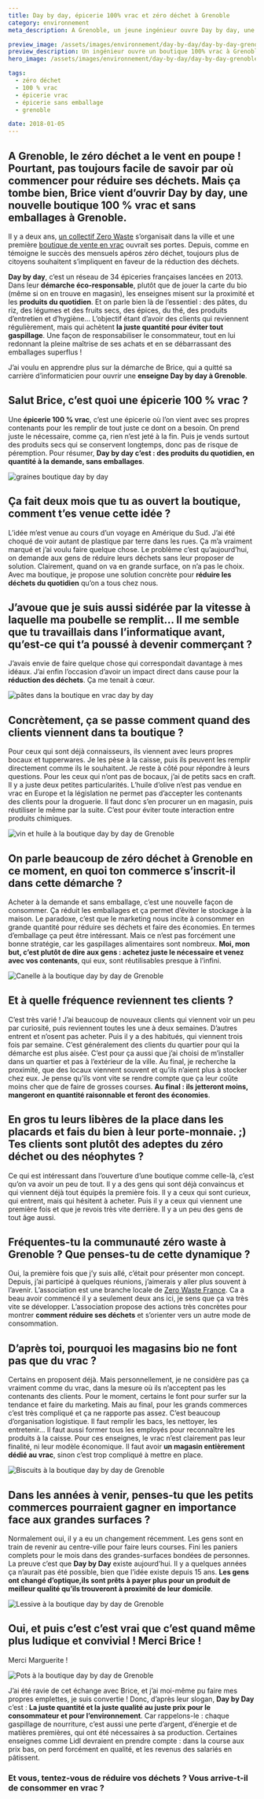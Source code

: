 ```yaml
---
title: Day by day, épicerie 100% vrac et zéro déchet à Grenoble
category: environnement
meta_description: A Grenoble, un jeune ingénieur ouvre Day by day, une épicerie 100% vrac et zéro déchet pour réduire les déchets.

preview_image: /assets/images/environnement/day-by-day/day-by-day-grenoble-brice-preview.jpg
preview_description: Un ingénieur ouvre un boutique 100% vrac à Grenoble.
hero_image: /assets/images/environnement/day-by-day/day-by-day-grenoble-brice.jpg

tags:
  - zéro déchet
  - 100 % vrac
  - épicerie vrac
  - épicerie sans emballage
  - grenoble

date: 2018-01-05
---
```


<h2 class="is-chapo">A Grenoble, le zéro déchet a le vent en poupe ! Pourtant, pas toujours facile de savoir par où commencer pour réduire ses déchets. Mais ça tombe bien, Brice vient d’ouvrir Day by day, une nouvelle boutique 100 % vrac et sans emballages à Grenoble.</h2>

Il y a deux ans, [un collectif Zero Waste](https://www.facebook.com/ZeroWasteGrenoble/) s’organisait dans la ville et une première [boutique de vente en vrac](https://www.facebook.com/labonnepiochegrenoble/?hc_ref=ARQIcgpydv4fNaJk3LB-7DM01J5NKFIGpj2d8jWNRAHBnFEocKdJK_OLvVHBWtz9nO0) ouvrait ses portes. Depuis, comme en témoigne le succès des mensuels apéros zéro déchet, toujours plus de citoyens souhaitent s’impliquent en faveur de la réduction des déchets.

**Day by day**, c’est un réseau de 34 épiceries françaises lancées en 2013. Dans leur **démarche éco-responsable**, plutôt que de jouer la carte du bio (même si on en trouve en magasin), les enseignes misent sur la proximité et les **produits du quotidien**. Et on parle bien là de l’essentiel : des pâtes, du riz, des légumes et des fruits secs, des épices, du thé, des produits d’entretien et d’hygiène... L’objectif étant d’avoir des clients qui reviennent régulièrement, mais qui achètent **la juste quantité pour éviter tout gaspillage**. Une façon de responsabiliser le consommateur, tout en lui redonnant la pleine maîtrise de ses achats et en se débarrassant des emballages superflus !

J’ai voulu en apprendre plus sur la démarche de Brice, qui a quitté sa carrière d’informaticien pour ouvrir une **enseigne Day by day à Grenoble**.

## Salut Brice, c’est quoi une épicerie 100 % vrac ?

Une **épicerie 100 % vrac**, c’est une épicerie où l’on vient avec ses propres contenants pour les remplir de tout juste ce dont on a besoin. On prend juste le nécessaire, comme ça, rien n’est jeté à la fin. Puis je vends surtout des produits secs qui se conservent longtemps, donc pas de risque de péremption. Pour résumer, **Day by day c’est : des produits du quotidien, en quantité à la demande, sans emballages**.

![graines boutique day by day](/assets/images/environnement/day-by-day/grain-day-by-day.jpg)

## Ça fait deux mois que tu as ouvert la boutique, comment t’es venue cette idée ?

L’idée m’est venue au cours d’un voyage en Amérique du Sud. J’ai été choqué de voir autant de plastique par terre dans les rues. Ça m’a vraiment marqué et j’ai voulu faire quelque chose. Le problème c’est qu’aujourd’hui, on demande aux gens de réduire leurs déchets sans leur proposer de solution. Clairement, quand on va en grande surface, on n’a pas le choix. Avec ma boutique, je propose une solution concrète pour **réduire les déchets du quotidien** qu’on a tous chez nous.

## J’avoue que je suis aussi sidérée par la vitesse à laquelle ma poubelle se remplit… Il me semble que tu travaillais dans l’informatique avant, qu’est-ce qui t’a poussé à devenir commerçant ?

J’avais envie de faire quelque chose qui correspondait davantage à mes idéaux. J’ai enfin l’occasion d’avoir un impact direct dans cause pour la **réduction des déchets**. Ça me tenait à cœur.

![pâtes dans la boutique en vrac day by day](/assets/images/environnement/day-by-day/pates-day-by-day.jpg)

## Concrètement, ça se passe comment quand des clients viennent dans ta boutique ?

Pour ceux qui sont déjà connaisseurs, ils viennent avec leurs propres bocaux et tupperwares. Je les pèse à la caisse, puis ils peuvent les remplir directement comme ils le souhaitent. Je reste à côté pour répondre à leurs questions. Pour les ceux qui n’ont pas de bocaux, j’ai de petits sacs en craft.
Il y a juste deux petites particularités. L’huile d’olive n’est pas vendue en vrac en Europe et la législation ne permet pas d’accepter les contenants des clients pour la droguerie. Il faut donc s’en procurer un en magasin, puis réutiliser le même par la suite. C’est pour éviter toute interaction entre produits chimiques.

![vin et huile à la boutique day by day de Grenoble](/assets/images/environnement/day-by-day/vin-huile-day-by-day.jpg)

## On parle beaucoup de zéro déchet à Grenoble en ce moment, en quoi ton commerce s’inscrit-il dans cette démarche ?

Acheter à la demande et sans emballage, c’est une nouvelle façon de consommer. Ça réduit les emballages et ça permet d’éviter le stockage à la maison. Le paradoxe, c’est que le marketing nous incite à consommer en grande quantité pour réduire ses déchets et faire des économies. En termes d’emballage ça peut être intéressant. Mais ce n’est pas forcément une bonne stratégie, car les gaspillages alimentaires sont nombreux. **Moi, mon but, c’est plutôt de dire aux gens : achetez juste le nécessaire et venez avec vos contenants**, qui eux, sont réutilisables presque à l’infini.

![Canelle à la boutique day by day de Grenoble](/assets/images/environnement/day-by-day/day-by-day-canelle.jpg)

## Et à quelle fréquence reviennent tes clients ?

C’est très varié ! J’ai beaucoup de nouveaux clients qui viennent voir un peu par curiosité, puis reviennent toutes les une à deux semaines. D’autres entrent et n’osent pas acheter. Puis il y a des habitués, qui viennent trois fois par semaine. C’est généralement des clients du quartier pour qui la démarche est plus aisée. C’est pour ça aussi que j’ai choisi de m’installer dans un quartier et pas à l’extérieur de la ville. Au final, je recherche la proximité, que des locaux viennent souvent et qu’ils n’aient plus à stocker chez eux. Je pense qu’ils vont vite se rendre compte que ça leur coûte moins cher que de faire de grosses courses. **Au final : ils jetteront moins, mangeront en quantité raisonnable et feront des économies**.

## En gros tu leurs libères de la place dans les placards et fais du bien à leur porte-monnaie. ;) Tes clients sont plutôt des adeptes du zéro déchet ou des néophytes ?

Ce qui est intéressant dans l’ouverture d’une boutique comme celle-là, c’est qu’on va avoir un peu de tout. Il y a des gens qui sont déjà convaincus et qui viennent déjà tout équipés la première fois. Il y a ceux qui sont curieux, qui entrent, mais qui hésitent à acheter. Puis il y a ceux qui viennent une première fois et que je revois très vite derrière. Il y a un peu des gens de tout âge aussi.

## Fréquentes-tu la communauté zéro waste à Grenoble ? Que penses-tu de cette dynamique ?

Oui, la première fois que j’y suis allé, c’était pour présenter mon concept. Depuis, j’ai participé à quelques réunions, j’aimerais y aller plus souvent à l’avenir. L’association est une branche locale de [Zero Waste France](https://www.zerowastefrance.org/fr). Ca a beau avoir commencé il y a seulement deux ans ici, je sens que ça va très vite se développer. L’association propose des actions très concrètes pour montrer **comment réduire ses déchets** et s’orienter vers un autre mode de consommation.

## D’après toi, pourquoi les magasins bio ne font pas que du vrac ?

Certains en proposent déjà. Mais personnellement, je ne considère pas ça vraiment comme du vrac, dans la mesure où ils n’acceptent pas les contenants des clients. Pour le moment, certains le font pour surfer sur la tendance et faire du marketing. Mais au final, pour les grands commerces c’est très compliqué et ça ne rapporte pas assez. C’est beaucoup d’organisation logistique. Il faut remplir les bacs, les nettoyer, les entretenir... Il faut aussi former tous les employés pour reconnaître les produits à la caisse. Pour ces enseignes, le vrac n’est clairement pas leur finalité, ni leur modèle économique. Il faut avoir **un magasin entièrement dédié au vrac**, sinon c’est trop compliqué à mettre en place.

![Biscuits à la boutique day by day de Grenoble](/assets/images/environnement/day-by-day/biscuits-day-by-day.jpg)


## Dans les années à venir, penses-tu que les petits commerces pourraient gagner en importance face aux grandes surfaces ?

Normalement oui, il y a eu un changement récemment. Les gens sont en train de revenir au centre-ville pour faire leurs courses. Fini les paniers complets pour le mois dans des grandes-surfaces bondées de personnes. La preuve c’est que **Day by Day** existe aujourd’hui. Il y a quelques années ça n’aurait pas été possible, bien que l’idée existe depuis 15 ans. **Les gens ont changé d’optique,ils sont prêts à payer plus pour un produit de meilleur qualité qu’ils trouveront à proximité de leur domicile**.

![Lessive à la boutique day by day de Grenoble](/assets/images/environnement/day-by-day/lessive-day-by-day.jpg)


## Oui, et puis c’est c’est vrai que c’est quand même plus ludique et convivial ! Merci Brice !

Merci Marguerite !

![Pots à la boutique day by day de Grenoble](/assets/images/environnement/day-by-day/pots-day-by-day.jpg)


J’ai été ravie de cet échange avec Brice, et j’ai moi-même pu faire mes propres emplettes, je suis convertie ! Donc, d’après leur slogan, **Day by Day** c’est : **La juste quantité et la juste qualité au juste prix pour le consommateur et pour l’environnement**. Car rappelons-le : chaque gaspillage de nourriture, c’est aussi une perte d’argent, d’énergie et de matières premières, qui ont été nécessaires à sa production. Certaines enseignes comme Lidl devraient en prendre compte : dans la course aux prix bas, on perd forcément en qualité, et les revenus des salariés en pâtissent.

<div class="has-text-centered"><h3>Et vous, tentez-vous de réduire vos déchets ? Vous arrive-t-il de consommer en vrac ?</h3></div>
